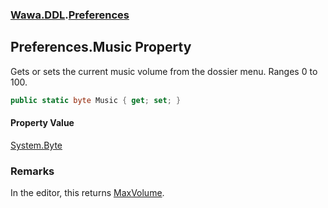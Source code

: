 ### [Wawa.DDL](Wawa.DDL.md 'Wawa.DDL').[Preferences](Preferences.md 'Wawa.DDL.Preferences')

## Preferences.Music Property

Gets or sets the current music volume from the dossier menu. Ranges 0 to 100.

```csharp
public static byte Music { get; set; }
```

#### Property Value
[System.Byte](https://docs.microsoft.com/en-us/dotnet/api/System.Byte 'System.Byte')

### Remarks
  
In the editor, this returns [MaxVolume](MaxVolume.md 'Wawa.DDL.Preferences.MaxVolume').